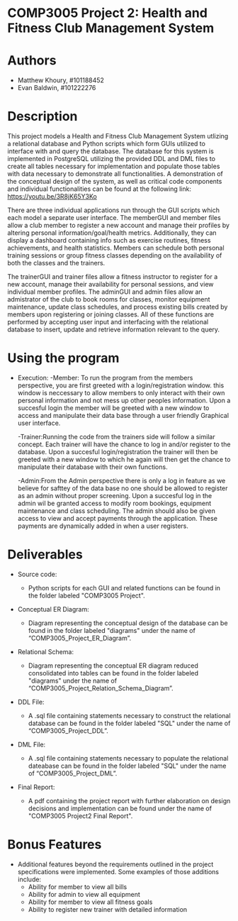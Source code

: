 # COMP3005 Project 2: Health and Fitness Club Management System

# Authors
  - Matthew Khoury, #101188452
  - Evan Baldwin, #101222276

# Description
This project models a Health and Fitness Club Management System utlizing a relational database
and Python scripts which form GUIs utilized to interface with and query the database. 
The database for this system is implemented in PostgreSQL utilizing the provided DDL and DML files
to create all tables necessary for implementation and populate those tables with data necessary to
demonstrate all functionalities. A demonstration of the conceptual design of the system, as well as 
critical code components and individual functionalities can be found at the following link:
https://youtu.be/3R8jK65Y3Ko

There are three individual applications run through the GUI scripts which each model a separate user
interface. The memberGUI and member files allow a club member to register a new account and manage their
profiles by altering personal information/goal/health metrics. Additionally, they can display a dashboard 
containing info such as exercise routines, fitness achievements, and health statistics. Members can 
schedule both personal training sessions or group fitness classes depending on the availability of both
the classes and the trainers. 

The trainerGUI and trainer files allow a fitness instructor to register for a new account, manage their
availability for personal sessions, and view individual member profiles. The adminGUI and admin files allow
an admistrator of the club to book rooms for classes, monitor equipment maintenance, update class schedules, 
and process existing bills created by members upon registering or joining classes. All of these functions are
performed by accepting user input and interfacing with the relational database to insert, update and retrieve 
information relevant to the query. 

# Using the program
- Execution:
  -Member: To run the program from the members perspective, you are first
   greeted with a login/registration window. this window is neccessary to
   allow members to only interact with their own personal information and
   not mess up other peoples information. Upon a succesful login the member
   will be greeted with a new window to access and manipulate their data base
   through a user friendly Graphical user interface.
   
  -Trainer:Running the code from the trainers side will follow a similar concept. 
   Each trainer will have the chance to log in and/or register to the database. 
   Upon a succesful login/registration the trainer will then be greeted with a 
   new window to which he again will then get the chance to manipulate their 
   database with their own functions.
   

  -Admin:From the Admin perspective there is only a log in feature as we believe
  for safttey of the data base no one should be allowed to register as an admin
  without proper screening. Upon a succesful log in the admin wil be granted access
  to modify room bookings, equipment maintenance and class scheduling. The admin
  should also be given access to view and accept payments through the application.
  These payments are dynamically added in when a user registers.

# Deliverables
- Source code:
  - Python scripts for each GUI and related functions can be found in 
    the folder labeled "COMP3005 Project".

- Conceptual ER Diagram:
  - Diagram representing the conceptual design of the database can be
    found in the folder labeled "diagrams" under the name of
    “COMP3005_Project_ER_Diagram”.

- Relational Schema:
  - Diagram representing the conceptual ER diagram reduced consolidated
    into tables can be found in the folder labeled "diagrams" under the
    name of “COMP3005_Project_Relation_Schema_Diagram”. 

- DDL File:
  - A .sql file containing statements necessary to construct the relational
    database can be found in the folder labeled "SQL" under the name of
    “COMP3005_Project_DDL”. 

- DML File:
  - A .sql file containing statements necessary to populate the relational
    dateabase can be found in the folder labeled "SQL" under the name of 
    “COMP3005_Project_DML”. 

- Final Report:
  - A pdf containing the project report with further elaboration on design
    decisions and implementation can be found under the name of 
    "COMP3005 Project2 Final Report".


	
	
# Bonus Features
- Additional features beyond the requirements outlined in the project specifications were implemented.
  Some examples of those additions include:
    - Ability for member to view all bills
    - Ability for admin to view all equipment
    - Ability for member to view all fitness goals
    - Ability to register new trainer with detailed information
